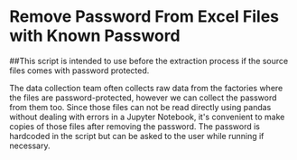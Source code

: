 # Remove Password From Excel Files with Known Password
##This script is intended to use before the extraction process if the source files comes with password protected.

The data collection team often collects raw data from the factories where the files are password-protected, however we can collect the password from them too. Since those files can not be read directly using pandas without dealing with errors in a Jupyter Notebook, it's convenient to make copies of those files after removing the password. The password is hardcoded in the script but can be asked to the user while running if necessary.



